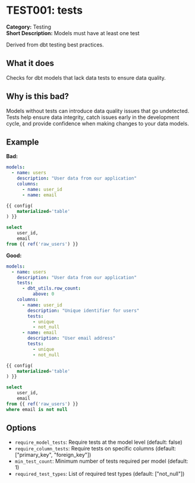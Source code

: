 # TEST001: tests

**Category:** Testing  
**Short Description:** Models must have at least one test

Derived from dbt testing best practices.

## What it does

Checks for dbt models that lack data tests to ensure data quality.

## Why is this bad?

Models without tests can introduce data quality issues that go undetected. Tests help ensure data integrity, catch issues early in the development cycle, and provide confidence when making changes to your data models.

## Example

**Bad:**
```yaml
models:
  - name: users
    description: "User data from our application"
    columns:
      - name: user_id
      - name: email
```

```sql
{{ config(
    materialized='table'
) }}

select 
    user_id,
    email
from {{ ref('raw_users') }}
```

**Good:**
```yaml
models:
  - name: users
    description: "User data from our application"
    tests:
      - dbt_utils.row_count:
          above: 0
    columns:
      - name: user_id
        description: "Unique identifier for users"
        tests:
          - unique
          - not_null
      - name: email
        description: "User email address"
        tests:
          - unique
          - not_null
```

```sql
{{ config(
    materialized='table'
) }}

select 
    user_id,
    email
from {{ ref('raw_users') }}
where email is not null
```

## Options

- `require_model_tests`: Require tests at the model level (default: false)
- `require_column_tests`: Require tests on specific columns (default: ["primary_key", "foreign_key"])
- `min_test_count`: Minimum number of tests required per model (default: 1)
- `required_test_types`: List of required test types (default: ["not_null"])